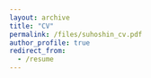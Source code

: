 ```yaml
---
layout: archive
title: "CV"
permalink: /files/suhoshin_cv.pdf
author_profile: true
redirect_from:
  - /resume
---
```

